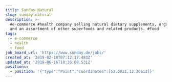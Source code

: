 ```yaml
---
title: Sunday Natural
slug: sunday-natural
description: >-
  #e-commerce #health company selling natural dietary supplements, organic teas,
  and an assortment of other superfoods and related products. #food
tags:
  - e-commerce
  - health
  - food
job_board_url: 'https://www.sunday.de/jobs/'
created_at: '2019-02-18T07:12:17.483Z'
updated_at: '2019-06-16T10:36:08.531Z'
positions:
  - position: '{"type":"Point","coordinates":[52.5021,13.36613]}'
---
```



